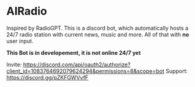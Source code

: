 # AIRadio
Inspired by RadioGPT. This is a discord bot, which automatically hosts a 24/7 radio station with current news, music and more. All of that with **no** user input.

**This Bot is in developement, it is not online 24/7 yet**


Invite: https://discord.com/api/oauth2/authorize?client_id=1083764692079624294&permissions=8&scope=bot
Support: https://discord.gg/pZKFGWVvfF 

